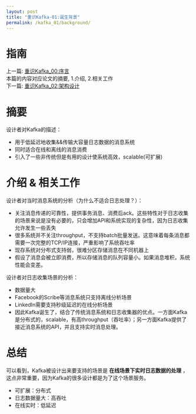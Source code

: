 ```yaml
---
layout: post
title: "重识Kafka-01:诞生背景"
permalink: /kafka_01/background/
---
```


# 指南
上一篇: [重识Kafka_00:序言](https://spikeryang.github.io/kafka_00/preview/)  
本篇的内容对应论文的摘要, 1.介绍, 2.相关工作  
下一篇: [重识Kafka_02:架构设计](https://spikeryang.github.io/kafka_02/design/)  

# 摘要
设计者对Kafka的描述：  
- 用于低延迟地收集&&传输大容量日志数据的消息系统
- 同时适合在线和离线的消息消费
- 引入了一些非传统但是有用的设计使系统高效，scalable(可扩展)

# 介绍 & 相关工作
设计者对当时消息系统的分析（为什么不适合日志处理？）：
- 关注消息传递的可靠性，提供事务消息、消费后ack。这些特性对于日志收集的场景来说是没有必要的，只会增加API和系统实现的复杂性，因为日志收集允许发生一些丢失
- 很多系统并不关注throughput，不支持batch批量发送。这意味着每条消息都需要一次完整的TCP/IP连接，严重影响了系统吞吐率
- 现存系统对分布式支持弱，很难分区存储消息在不同机器上
- 假设了消息会被立即消费，所以存储消息的队列容量小。如果消息堆积，系统性能会变差。  

设计者对日志收集场景的分析：  
- 数据量大
- Facebook的Scribe等消息系统只支持离线分析场景
- LinkedIn需要支持秒级延迟的在线分析场景
- 因此Kafka诞生了，结合了传统消息系统和日志收集器的优点。一方面Kafka是分布式的，scalable，有高throughput（吞吐率）；另一方面Kafka提供了接近消息系统的API，并且支持实时消息处理。

# 总结
可以看到，Kafka被设计出来要支持的场景是 **在线场景下实时日志数据的处理** ，这点非常重要，因为Kafka的很多设计都是为了这个场景服务。
- 可扩展：分布式
- 日志数据量大：高吞吐
- 在线实时：低延迟
